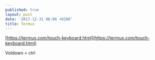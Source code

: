 ```yaml
---
published: true
layout: post
date: '2017-12-31 08:06 +0100'
title: Termux
---
```

[https://termux.com/touch-keyboard.html](https://termux.com/touch-keyboard.html)

Voldown = ctrl